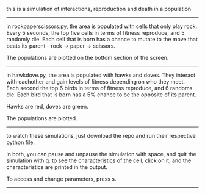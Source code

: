 this is a simulation of interactions, reproduction and death in a population

-----------------------------------

in rockpaperscissors.py, the area is populated with cells that only play rock. Every 5 seconds, the top five cells in terms of 
fitness reproduce, and 5 randomly die. Each cell that is born has a chance to mutate to the move that beats its parent - 
rock -> paper -> scissors.

The populations are plotted on the bottom section of the screen.

------------------------------------

in hawkdove.py, the area is populated with hawks and doves. They interact with eachother and gain levels of fitness depending on who they
meet. Each second the top 6 birds in terms of fitness reproduce, and 6 randoms die. Each bird that is born has a 5% chance to be the opposite
of its parent.

Hawks are red, doves are green.

The populations are plotted.

-------------------------------------

to watch these simulations, just download the repo and run their respective python file.

in both, you can pause and unpause the simulation with space, and quit the simulation with q. to see the characteristics of the cell,
click on it, and the characteristics are printed in the output.

To access and change parameters, press s.

------------------------------------


